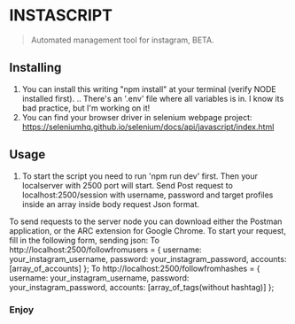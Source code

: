 # INSTASCRIPT
> Automated management tool for instagram, BETA.

## Installing
1. You can install this writing "npm install" at your terminal (verify NODE installed first).
.. There's an '.env' file where all variables is in. I know its bad practice, but I'm working on it!
2. You can find your browser driver in selenium webpage project: https://seleniumhq.github.io/selenium/docs/api/javascript/index.html

## Usage
1. To start the script you need to run 'npm run dev' first.
Then your localserver with 2500 port will start.
Send Post request to localhost:2500/session with username, password and target profiles inside an array inside body request Json format.

To send requests to the server node you can download either the Postman application, or the ARC extension for Google Chrome. To start your request, fill in the following form, sending json:
To http://localhost:2500/followfromusers = { username: your_instagram_username, password: your_instagram_password, accounts: [array_of_accounts] };
To http://localhost:2500/followfromhashes = { username: your_instagram_username, password: your_instagram_password, accounts: [array_of_tags(without hashtag)] };

### Enjoy
